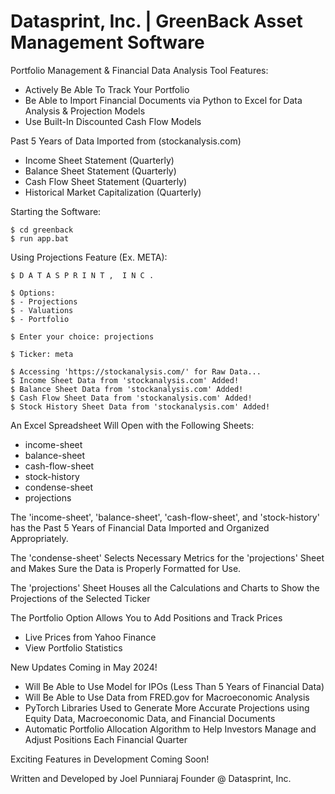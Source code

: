 # Datasprint, Inc. | GreenBack Asset Management Software

Portfolio Management & Financial Data Analysis Tool Features:
  - Actively Be Able To Track Your Portfolio
  - Be Able to Import Financial Documents via Python 
    to Excel for Data Analysis & Projection Models
  - Use Built-In Discounted Cash Flow Models

Past 5 Years of Data Imported from (stockanalysis.com)
  - Income Sheet Statement (Quarterly)
  - Balance Sheet Statement (Quarterly)
  - Cash Flow Sheet Statement (Quarterly)
  - Historical Market Capitalization (Quarterly)

Starting the Software:

```
$ cd greenback
$ run app.bat
```

Using Projections Feature (Ex. META):

```
$ D A T A S P R I N T ,  I N C .

$ Options:
$ - Projections      
$ - Valuations       
$ - Portfolio        

$ Enter your choice: projections

$ Ticker: meta

$ Accessing 'https://stockanalysis.com/' for Raw Data...
$ Income Sheet Data from 'stockanalysis.com' Added!
$ Balance Sheet Data from 'stockanalysis.com' Added!
$ Cash Flow Sheet Data from 'stockanalysis.com' Added!
$ Stock History Sheet Data from 'stockanalysis.com' Added!
```

An Excel Spreadsheet Will Open with the Following Sheets:
- income-sheet
- balance-sheet
- cash-flow-sheet
- stock-history
- condense-sheet
- projections

The 'income-sheet', 'balance-sheet', 'cash-flow-sheet', and 'stock-history'
has the Past 5 Years of Financial Data Imported and Organized Appropriately. 

The 'condense-sheet' Selects Necessary Metrics for the 'projections' Sheet and
Makes Sure the Data is Properly Formatted for Use. 

The 'projections' Sheet Houses all the Calculations and Charts to Show the 
Projections of the Selected Ticker

The Portfolio Option Allows You to Add Positions and Track Prices
- Live Prices from Yahoo Finance
- View Portfolio Statistics

New Updates Coming in May 2024!
  - Will Be Able to Use Model for IPOs (Less Than 5 Years of Financial Data)
  - Will Be Able to Use Data from FRED.gov for Macroeconomic Analysis 
  - PyTorch Libraries Used to Generate More Accurate Projections
    using Equity Data, Macroeconomic Data, and Financial Documents
  - Automatic Portfolio Allocation Algorithm to Help Investors
    Manage and Adjust Positions Each Financial Quarter

Exciting Features in Development Coming Soon!

Written and Developed by Joel Punniaraj
Founder @ Datasprint, Inc.